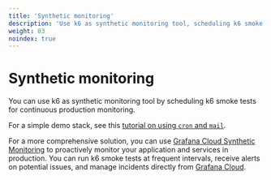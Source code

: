 ```yaml
---
title: 'Synthetic monitoring'
description: 'Use k6 as synthetic monitoring tool, scheduling k6 smoke tests for continuous production monitoring.'
weight: 03
noindex: true
---
```


# Synthetic monitoring

You can use k6 as synthetic monitoring tool by scheduling k6 smoke tests for continuous production monitoring.

For a simple demo stack, see this [tutorial on using `cron` and `mail`](https://k6.io/blog/performance-monitoring-with-cron-and-k6/).

For a more comprehensive solution, you can use [Grafana Cloud Synthetic Monitoring](https://grafana.com/docs/grafana-cloud/testing/synthetic-monitoring/create-checks/checks/k6/) to proactively monitor your application and services in production. You can run k6 smoke tests at frequent intervals, receive alerts on potential issues, and manage incidents directly from [Grafana Cloud](https://grafana.com/products/cloud/).
